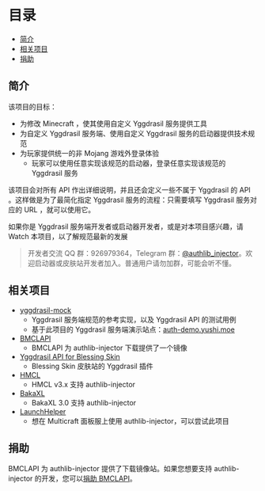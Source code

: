 <!-- START doctoc generated TOC please keep comment here to allow auto update -->
<!-- DON'T EDIT THIS SECTION, INSTEAD RE-RUN doctoc TO UPDATE -->
目录
=================

- [简介](#%E7%AE%80%E4%BB%8B)
- [相关项目](#%E7%9B%B8%E5%85%B3%E9%A1%B9%E7%9B%AE)
- [捐助](#%E6%8D%90%E5%8A%A9)

<!-- END doctoc generated TOC please keep comment here to allow auto update -->

## 简介
该项目的目标：
 * 为修改 Minecraft ，使其使用自定义 Yggdrasil 服务提供工具
 * 为自定义 Yggdrasil 服务端、使用自定义 Yggdrasil 服务的启动器提供技术规范
 * 为玩家提供统一的非 Mojang 游戏外登录体验
   * 玩家可以使用任意实现该规范的启动器，登录任意实现该规范的 Yggdrasil 服务

该项目会对所有 API 作出详细说明，并且还会定义一些不属于 Yggdrasil 的 API 。这样做是为了最简化指定 Yggdrasil 服务的流程：只需要填写 Yggdrasil 服务对应的 URL ，就可以使用它。

如果你是 Yggdrasil 服务端开发者或启动器开发者，或是对本项目感兴趣，请 Watch 本项目，以了解规范最新的发展

> 开发者交流 QQ 群：926979364，Telegram 群：[@authlib_injector](https://t.me/authlib_injector)。欢迎启动器或皮肤站开发者加入。普通用户请勿加群，可能会听不懂。

## 相关项目
 * [yggdrasil-mock](https://github.com/yushijinhun/yggdrasil-mock)
   * Yggdrasil 服务端规范的参考实现，以及 Yggdrasil API 的测试用例
   * 基于此项目的 Yggdrasil 服务端演示站点：[auth-demo.yushi.moe](https://github.com/yushijinhun/yggdrasil-mock/wiki/演示站点)
 * [BMCLAPI](https://bmclapidoc.bangbang93.com/#api-Mirrors-Mirrors_authlib_injector)
   * BMCLAPI 为 authlib-injector 下载提供了一个镜像
 * [Yggdrasil API for Blessing Skin](https://blessing.netlify.app/yggdrasil-api/)
   * Blessing Skin 皮肤站的 Yggdrasil 插件
 * [HMCL](https://github.com/huanghongxun/HMCL)
   * HMCL v3.x 支持 authlib-injector
 * [BakaXL](https://www.bakaxl.com/)
   * BakaXL 3.0 支持 authlib-injector
 * [LaunchHelper](https://github.com/Codex-in-somnio/LaunchHelper)
   * 想在 Multicraft 面板服上使用 authlib-injector，可以尝试此项目

## 捐助
BMCLAPI 为 authlib-injector 提供了下载镜像站。如果您想要支持 authlib-injector 的开发，您可以[捐助 BMCLAPI](https://bmclapidoc.bangbang93.com/)。
